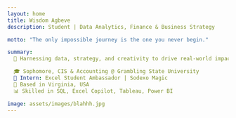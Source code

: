 ```yaml
---
layout: home
title: Wisdom Agbeve
description: Student | Data Analytics, Finance & Business Strategy

motto: "The only impossible journey is the one you never begin."

summary: 
  🚀 Harnessing data, strategy, and creativity to drive real-world impact.

  🎓 Sophomore, CIS & Accounting @ Grambling State University  
  💼 Intern: Excel Student Ambassador | Sodexo Magic  
  📍 Based in Virginia, USA  
  📊 Skilled in SQL, Excel Copilot, Tableau, Power BI

image: assets/images/blahhh.jpg
---
```

